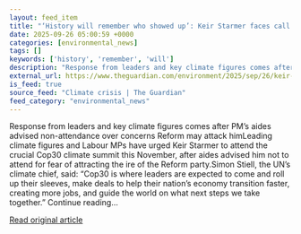 ```yaml
---
layout: feed_item
title: "‘History will remember who showed up’: Keir Starmer faces call to attend Cop30 summit"
date: 2025-09-26 05:00:59 +0000
categories: [environmental_news]
tags: []
keywords: ['history', 'remember', 'will']
description: "Response from leaders and key climate figures comes after PM’s aides advised non-attendance over concerns Reform may attack himLeading climate figures and La..."
external_url: https://www.theguardian.com/environment/2025/sep/26/keir-starmer-faces-call-to-attend-cop30-summit
is_feed: true
source_feed: "Climate crisis | The Guardian"
feed_category: "environmental_news"
---
```


Response from leaders and key climate figures comes after PM’s aides advised non-attendance over concerns Reform may attack himLeading climate figures and Labour MPs have urged Keir Starmer to attend the crucial Cop30 climate summit this November, after aides advised him not to attend for fear of attracting the ire of the Reform party.Simon Stiell, the UN’s climate chief, said: “Cop30 is where leaders are expected to come and roll up their sleeves, make deals to help their nation’s economy transition faster, creating more jobs, and guide the world on what next steps we take together.” Continue reading...

[Read original article](https://www.theguardian.com/environment/2025/sep/26/keir-starmer-faces-call-to-attend-cop30-summit)
